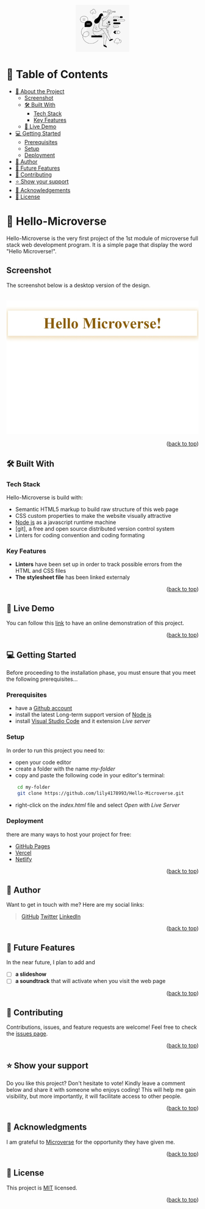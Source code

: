 <a name="readme-top"></a>


<div align="center">
  <img src="logo.png" alt="logo" width="140"  height="123" />
  <br/>
</div>

<!-- TABLE OF CONTENTS -->

# 📗 Table of Contents

- [📖 About the Project](#about-project)
  - [Screenshot](#screenshot)
  - [🛠 Built With](#built-with)
    - [Tech Stack](#tech-stack)
    - [Key Features](#key-features)
  - [🚀 Live Demo](#live-demo)
- [💻 Getting Started](#getting-started)
  - [Prerequisites](#prerequisites)
  - [Setup](#setup)
  - [Deployment](#deployment)
- [👥 Author](#authors)
- [🔭 Future Features](#future-features)
- [🤝 Contributing](#contributing)
- [⭐️ Show your support](#support)
- [🙏 Acknowledgements](#acknowledgements)
- [📝 License](#license)

<!-- PROJECT DESCRIPTION -->

# 📖 Hello-Microverse <a name="about-project"></a>

Hello-Microverse is the very first project of the 1st module of microverse full stack web development program.
It is a simple page that display the word "Hello Microverse!".

## Screenshot <a name="screenshot"></a>

The screenshot below is a desktop version of the design.
<div align="center">
<br/>
<img src="app_screenshot.jpeg" alt="app screenshot" width="1000"  height="auto" />
</div>

<p align="right">(<a href="#readme-top">back to top</a>)</p>

## 🛠 Built With <a name="built-with"></a>

### Tech Stack <a name="tech-stack"></a>

Hello-Microverse is build with:

- Semantic HTML5 markup to build raw structure of this web page
- CSS custom properties to make the website visually attractive
- [Node js](https://nodejs.org/en) as a javascript runtime machine
- [git], a free and open source distributed version control system
- Linters for coding convention and coding formating

<!-- Features -->

### Key Features <a name="key-features"></a>

- **Linters** have been set up in order to track possible errors from the HTML and CSS files
- **The stylesheet file** has been linked externaly

<p align="right">(<a href="#readme-top">back to top</a>)</p>

<!-- LIVE DEMO -->

## 🚀 Live Demo <a name="live-demo"></a>

You can follow this [link](https://lily4178993.github.io/Hello-Microverse/) to have an online demonstration of this project.

<p align="right">(<a href="#readme-top">back to top</a>)</p>

<!-- GETTING STARTED -->

## 💻 Getting Started <a name="getting-started"></a>

Before proceeding to the installation phase, you must ensure that you meet the following prerequisites...

### Prerequisites

- have a [Github account](https://github.com/)
- install the latest Long-term support version of [Node js](https://nodejs.org/en)
- install [Visual Studio Code](https://code.visualstudio.com/) and it extension _Live server_

### Setup

In order to run this project you need to:

- open your code editor
- create a folder with the name _my-folder_
- copy and paste the following code in your editor's terminal:
```sh
    cd my-folder
    git clone https://github.com/lily4178993/Hello-Microverse.git
```
- right-click on the _index.html_ file and select _Open with Live Server_

### Deployment

there are many ways to host your project for free:

- [GitHub Pages](https://pages.github.com/)
- [Vercel](https://vercel.com/)
- [Netlify](https://www.netlify.com/)

<p align="right">(<a href="#readme-top">back to top</a>)</p>

<!-- AUTHOR -->

## 👥 Author <a name="authors"></a>

Want to get in touch with me? Here are my social links:
> [GitHub](https://github.com/lily4178993/) 
> [Twitter](https://twitter.com/nelly_telli) 
> [LinkedIn](https://www.linkedin.com/in/nelly-t-330414266/)

<p align="right">(<a href="#readme-top">back to top</a>)</p>

<!-- FUTURE FEATURES -->

## 🔭 Future Features <a name="future-features"></a>

In the near future, I plan to add  and 

- [ ] **a slideshow**
- [ ] **a soundtrack** that will activate when you visit the web page

<p align="right">(<a href="#readme-top">back to top</a>)</p>

<!-- CONTRIBUTING -->

## 🤝 Contributing <a name="contributing"></a>

Contributions, issues, and feature requests are welcome!
Feel free to check the [issues page](https://github.com/lily4178993/Hello-Microverse/issues).

<p align="right">(<a href="#readme-top">back to top</a>)</p>

<!-- SUPPORT -->

## ⭐️ Show your support <a name="support"></a>

Do you like this project? 
Don't hesitate to vote! Kindly leave a comment below and share it with someone who enjoys coding!
This will help me gain visibility, but more importantly, it will facilitate access to other people.

<p align="right">(<a href="#readme-top">back to top</a>)</p>

<!-- ACKNOWLEDGEMENTS -->

## 🙏 Acknowledgments <a name="acknowledgements"></a>

I am grateful to [Microverse](https://github.com/microverseinc) for the opportunity they have given me.

<p align="right">(<a href="#readme-top">back to top</a>)</p>


<!-- LICENSE -->

## 📝 License <a name="license"></a>

This project is [MIT](./LICENSE.md) licensed.

<p align="right">(<a href="#readme-top">back to top</a>)</p>

